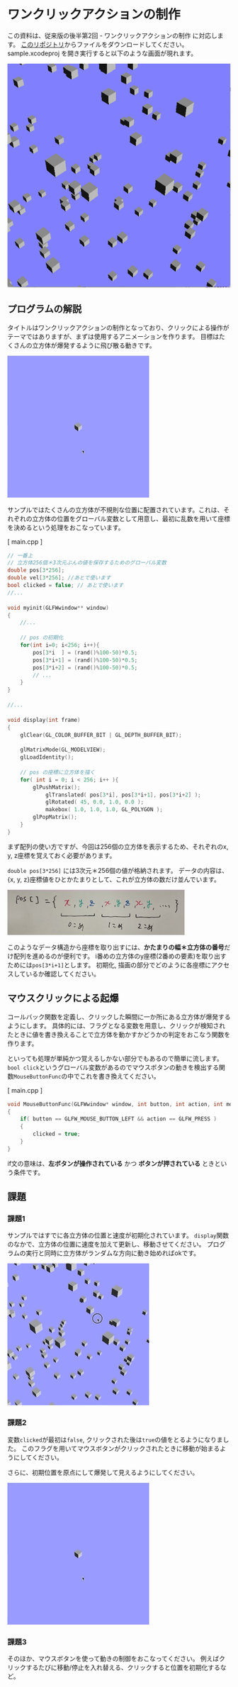 # ワンクリックアクションの制作

この資料は、従来版の後半第2回 - ワンクリックアクションの制作 に対応します。
[このリポジトリ](https://github.com/trnciii/ciesample-oneclick)からファイルをダウンロードしてください。
sample.xcodeproj を開き実行すると以下のような画面が現れます。

![](images/initial.png)


## プログラムの解説

タイトルはワンクリックアクションの制作となっており、クリックによる操作がテーマではありますが、まずは使用するアニメーションを作ります。	
目標はたくさんの立方体が爆発するように飛び散る動きです。

![](images/exp.gif)


サンプルではたくさんの立方体が不規則な位置に配置されています。これは、それぞれの立方体の位置をグローバル変数として用意し、最初に乱数を用いて座標を決めるという処理をおこなっています。

[ main.cpp ]
```cpp
// 一番上
// 立方体256個＊3次元ぶんの値を保存するためのグローバル変数
double pos[3*256];
double vel[3*256]; //あとで使います
bool clicked = false; // あとで使います
//...

void myinit(GLFWwindow** window)
{
	//...

	// pos の初期化
    for(int i=0; i<256; i++){
        pos[3*i  ] = (rand()%100-50)*0.5;
        pos[3*i+1] = (rand()%100-50)*0.5;
        pos[3*i+2] = (rand()%100-50)*0.5;
        // ...
    }
}

//...

void display(int frame)
{
    glClear(GL_COLOR_BUFFER_BIT | GL_DEPTH_BUFFER_BIT);

    glMatrixMode(GL_MODELVIEW);
    glLoadIdentity();
    
    // pos の座標に立方体を描く
    for( int i = 0; i < 256; i++ ){
        glPushMatrix();
            glTranslated( pos[3*i], pos[3*i+1], pos[3*i+2] );
            glRotated( 45, 0.0, 1.0, 0.0 );
            makebox( 1.0, 1.0, 1.0, GL_POLYGON );
        glPopMatrix();
    }
}

```

まず配列の使い方ですが、今回は256個の立方体を表示するため、それぞれのx, y, z座標を覚えておく必要があります。

`double pos[3*256]` には3次元＊256個の値が格納されます。
データの内容は、{x, y, z}座標値をひとかたまりとして、これが立方体の数だけ並んでいます。

![](images/ar.jpg)

このようなデータ構造から座標を取り出すには、**かたまりの幅＊立方体の番号**だけ配列を進めるのが便利です。
i番めの立方体のy座標(2番めの要素)を取り出すためには`pos[3*i+1]`とします。
初期化, 描画の部分でどのように各座標にアクセスしているか確認してください。


## マウスクリックによる起爆

コールバック関数を定義し、クリックした瞬間に一か所にある立方体が爆発するようにします。
具体的には、フラグとなる変数を用意し、クリックが検知されたときに値を書き換えることで立方体を動かすかどうかの判定をおこなう関数を作ります。

といっても処理が単純かつ覚えるしかない部分でもあるので簡単に流します。
`bool click`というグローバル変数があるのでマウスボタンの動きを検出する関数`MouseButtonFunc`の中でこれを書き換えてください。

[ main.cpp ]
```cpp
void MouseButtonFunc(GLFWwindow* window, int button, int action, int mods)
{
    if( button == GLFW_MOUSE_BUTTON_LEFT && action == GLFW_PRESS )
    {
        clicked = true;
    }
}
```

if文の意味は、**左ボタンが操作されている** かつ **ボタンが押されている** ときという条件です。


## 課題

### 課題1

サンプルではすでに各立方体の位置と速度が初期化されています。
`display`関数のなかで、立方体の位置に速度を加えて更新し、移動させてください。
プログラムの実行と同時に立方体がランダムな方向に動き始めればokです。

![](images/exa.gif)

### 課題2

変数`clicked`が最初は`false`, クリックされた後は`true`の値をとるようになりました。
このフラグを用いてマウスボタンがクリックされたときに移動が始まるようにしてください。

さらに、初期位置を原点にして爆発して見えるようにしてください。

![](images/exp.gif)


### 課題3

そのほか、マウスボタンを使って動きの制御をおこなってください。
例えばクリックするたびに移動/停止を入れ替える、クリックすると位置を初期化するなど。
